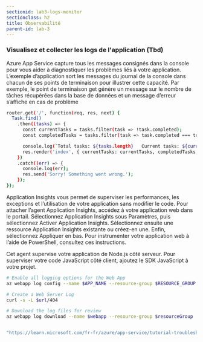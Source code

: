```yaml
---
sectionid: lab3-logs-monitor
sectionclass: h2
title: Observabilité
parent-id: lab-3
---
```


### Visualisez et collecter les logs de l'application (Tbd)

Azure App Service capture tous les messages consignés dans la console pour vous aider à diagnostiquer les problèmes liés à votre application. L’exemple d’application sort les messages du journal de la console dans chacun de ses points de terminaison pour illustrer cette capacité. Par exemple, le point de terminaison get génère un message sur le nombre de tâches récupérées dans la base de données et un message d’erreur s’affiche en cas de problème

```bash
router.get('/', function(req, res, next) {
  Task.find()
    .then((tasks) => {      
      const currentTasks = tasks.filter(task => !task.completed);
      const completedTasks = tasks.filter(task => task.completed === true);

      console.log(`Total tasks: ${tasks.length}   Current tasks: ${currentTasks.length}    Completed tasks:  ${completedTasks.length}`)
      res.render('index', { currentTasks: currentTasks, completedTasks: completedTasks });
    })
    .catch((err) => {
      console.log(err);
      res.send('Sorry! Something went wrong.');
    });
});
```

Application Insights vous permet de superviser les performances, les exceptions et l’utilisation de votre application sans modifier le code. Pour attacher l’agent Application Insights, accédez à votre application web dans le portail. Sélectionnez Application Insights sous Paramètres, puis sélectionnez Activer Application Insights. Sélectionnez ensuite une ressource Application Insights existante ou créez-en une. Enfin, sélectionnez Appliquer en bas. Pour instrumenter votre application web à l’aide de PowerShell, consultez ces instructions.

Cet agent supervise votre application de Node.js côté serveur. Pour superviser votre code JavaScript côté client, ajoutez le SDK JavaScript à votre projet.

```bash
# Enable all logging options for the Web App
az webapp log config --name $APP_NAME --resource-group $RESOURCE_GROUP --application-logging azureblobstorage --detailed-error-messages true --failed-request-tracing true --web-server-logging filesystem

# Create a Web Server Log
curl -s -L $url/404

# Download the log files for review
az webapp log download --name $webapp --resource-group $resourceGroup


"https://learn.microsoft.com/fr-fr/azure/app-service/tutorial-troubleshoot-monitor"
